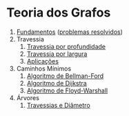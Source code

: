 Teoria dos Grafos
=================

1. [Fundamentos](slides/FT-1/FT-1.pdf) ([problemas resolvidos](problems/FT-1/FT-1.pdf))
1. Travessia
    1. [Travessia por profundidade](slides/STV-1/STV-1.pdf)
    1. [Travessia por largura](slides/STV-2/STV-2.pdf)
    1. [Aplicações](slides/STV-3/STV-3.pdf)
1. Caminhos Mínimos
    1. [Algoritmo de Bellman-Ford](slides/SSP-1/SSP-1.pdf)
    1. [Algoritmo de Dijkstra](slides/SSP-2/SSP-2.pdf)
    1. [Algoritmo de Floyd-Warshall](slides/SSP-3/SSP-3.pdf)
1. Árvores
    1. [Travessias e Diâmetro](slides/TR-1/TR-1.pdf)
